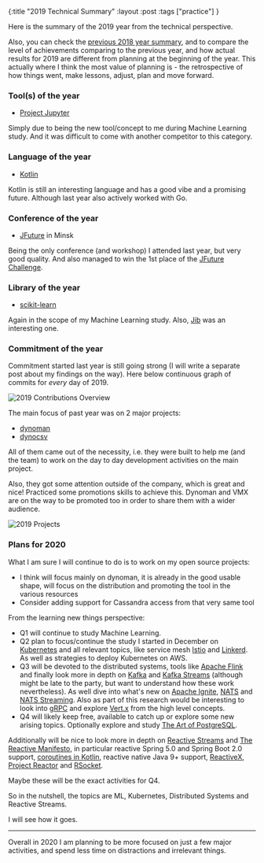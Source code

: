 {:title "2019 Technical Summary"
:layout :post
:tags ["practice"]
}

Here is the summary of the 2019 year from the technical perspective. 

Also, you can check the [previous 2018 year summary](/posts-output/2019-01-05-summary-2018/), and to compare the level of achievements comparing to the previous year, and how actual results for 2019 are different from planning at the beginning of the year. This actually where I think the most value of planning is - the retrospective of how things went, make lessons, adjust, plan and move forward.

### Tool(s) of the year
- [Project Jupyter](https://jupyter.org/)

Simply due to being the new tool/concept to me during Machine Learning study. And it was difficult to come with another competitor to this category.

### Language of the year
- [Kotlin](https://kotlinlang.org/)

Kotlin is still an interesting language and has a good vibe and a promising future. Although last year also actively worked with Go.

### Conference of the year
- [JFuture](/posts-output/2019-11-26-jfuture-overview) in Minsk

Being the only conference (and workshop) I attended last year, but very good quality. And also managed to win the 1st place of the [JFuture Challenge](https://github.com/zshamrock/cinemaanalytics).

### Library of the year
- [scikit-learn](https://scikit-learn.org/stable/)

Again in the scope of my Machine Learning study.
Also, [Jib](https://github.com/GoogleContainerTools/jib) was an interesting one.

### Commitment of the year

Commitment started last year is still going strong (I will write a separate post about my findings on the way).
Here below continuous graph of commits for *every* day of 2019.

<img src="/img/2019-contributions-overview.png" alt="2019 Contributions Overview" class="img-thumbnail">

The main focus of past year was on 2 major projects:

- [dynoman](https://github.com/zshamrock/dynoman) 
- [dynocsv](https://github.com/zshamrock/dynocsv)

All of them came out of the necessity, i.e. they were built to help me (and the team) to work on the day to day development activities on the main project.

Also, they got some attention outside of the company, which is great and nice! Practiced some promotions skills to achieve this. Dynoman and VMX are on the way to be promoted too in order to share them with a wider audience.

<img src="/img/2019-projects-pinned.png" alt="2019 Projects" class="img-thumbnail">

### Plans for 2020

What I am sure I will continue to do is to work on my open source projects:

- I think will focus mainly on dynoman, it is already in the good usable shape, will focus on the distribution and promoting the tool in the various resources
- Consider adding support for Cassandra access from that very same tool

From the learning new things perspective:

- Q1 will continue to study Machine Learning.
- Q2 plan to focus/continue the study I started in December on [Kubernetes](https://kubernetes.io/) and all relevant topics, like service mesh [Istio](https://istio.io/) and [Linkerd](https://linkerd.io/). As well as strategies to deploy Kubernetes on AWS.
- Q3 will be devoted to the distributed systems, tools like [Apache Flink](https://flink.apache.org/) and finally look more in depth on [Kafka](https://kafka.apache.org/) and [Kafka Streams](https://kafka.apache.org/documentation/streams/) 
 (although might be late to the party, but want to understand how these work nevertheless). As well dive into what's new on [Apache Ignite](https://ignite.apache.org/), [NATS](https://nats.io/) and [NATS Streaming](https://docs.nats.io/nats-streaming-concepts/intro). Also as part of this research would be interesting to look into [gRPC](https://grpc.io/)
 and explore [Vert.x](https://vertx.io/) from the high level concepts.
- Q4 will likely keep free, available to catch up or explore some new arising topics. Optionally explore and study [The Art of PostgreSQL](https://postgresql.thinkific.com/).

Additionally will be nice to look more in depth on [Reactive Streams](https://www.reactive-streams.org/) and [The Reactive Manifesto](https://www.reactivemanifesto.org/), in particular reactive Spring 5.0 and Spring Boot 2.0 support, [coroutines in Kotlin](https://kotlinlang.org/docs/reference/coroutines-overview.html), reactive native Java 9+ support, [ReactiveX](http://reactivex.io/), [Project Reactor](https://projectreactor.io/) and [RSocket](http://rsocket.io/).

Maybe these will be the exact activities for Q4.

So in the nutshell, the topics are ML, Kubernetes, Distributed Systems and Reactive Streams.

I will see how it goes.

- - -

Overall in 2020 I am planning to be more focused on just a few major activities, and spend less time on distractions and irrelevant things.
